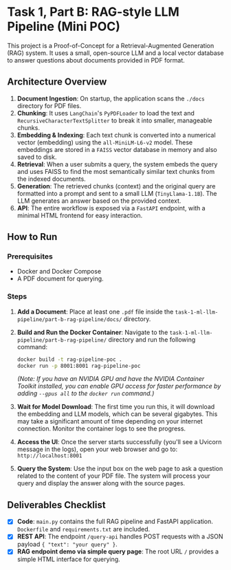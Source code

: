 # Task 1, Part B: RAG-style LLM Pipeline (Mini POC)

This project is a Proof-of-Concept for a Retrieval-Augmented Generation (RAG) system. It uses a small, open-source LLM and a local vector database to answer questions about documents provided in PDF format.

## Architecture Overview

1.  **Document Ingestion**: On startup, the application scans the `./docs` directory for PDF files.
2.  **Chunking**: It uses `LangChain`'s `PyPDFLoader` to load the text and `RecursiveCharacterTextSplitter` to break it into smaller, manageable chunks.
3.  **Embedding & Indexing**: Each text chunk is converted into a numerical vector (embedding) using the `all-MiniLM-L6-v2` model. These embeddings are stored in a `FAISS` vector database in memory and also saved to disk.
4.  **Retrieval**: When a user submits a query, the system embeds the query and uses FAISS to find the most semantically similar text chunks from the indexed documents.
5.  **Generation**: The retrieved chunks (context) and the original query are formatted into a prompt and sent to a small LLM (`TinyLlama-1.1B`). The LLM generates an answer based on the provided context.
6.  **API**: The entire workflow is exposed via a `FastAPI` endpoint, with a minimal HTML frontend for easy interaction.

## How to Run

### Prerequisites

-   Docker and Docker Compose
-   A PDF document for querying.

### Steps

1.  **Add a Document**: Place at least one `.pdf` file inside the `task-1-ml-llm-pipeline/part-b-rag-pipeline/docs/` directory.

2.  **Build and Run the Docker Container**: Navigate to the `task-1-ml-llm-pipeline/part-b-rag-pipeline/` directory and run the following command:
    ```bash
    docker build -t rag-pipeline-poc .
    docker run -p 8001:8001 rag-pipeline-poc
    ```
    *(Note: If you have an NVIDIA GPU and have the NVIDIA Container Toolkit installed, you can enable GPU access for faster performance by adding `--gpus all` to the `docker run` command.)*

3.  **Wait for Model Download**: The first time you run this, it will download the embedding and LLM models, which can be several gigabytes. This may take a significant amount of time depending on your internet connection. Monitor the container logs to see the progress.

4.  **Access the UI**: Once the server starts successfully (you'll see a Uvicorn message in the logs), open your web browser and go to:
    `http://localhost:8001`

5.  **Query the System**: Use the input box on the web page to ask a question related to the content of your PDF file. The system will process your query and display the answer along with the source pages.

## Deliverables Checklist

-   [x] **Code**: `main.py` contains the full RAG pipeline and FastAPI application. `Dockerfile` and `requirements.txt` are included.
-   [x] **REST API**: The endpoint `/query-api` handles POST requests with a JSON payload `{ "text": "your query" }`.
-   [x] **RAG endpoint demo via simple query page**: The root URL `/` provides a simple HTML interface for querying.
